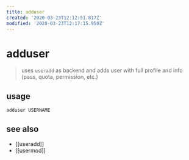 ```yaml
---
title: adduser
created: '2020-03-23T12:12:51.817Z'
modified: '2020-03-23T12:17:15.950Z'
---
```


# adduser

> uses `useradd` as backend and adds user with full profile and info (pass, quota, permission, etc.) 

## usage
```sh
adduser USERNAME
```

## see also
- [[useradd]]
- [[usermod]]
